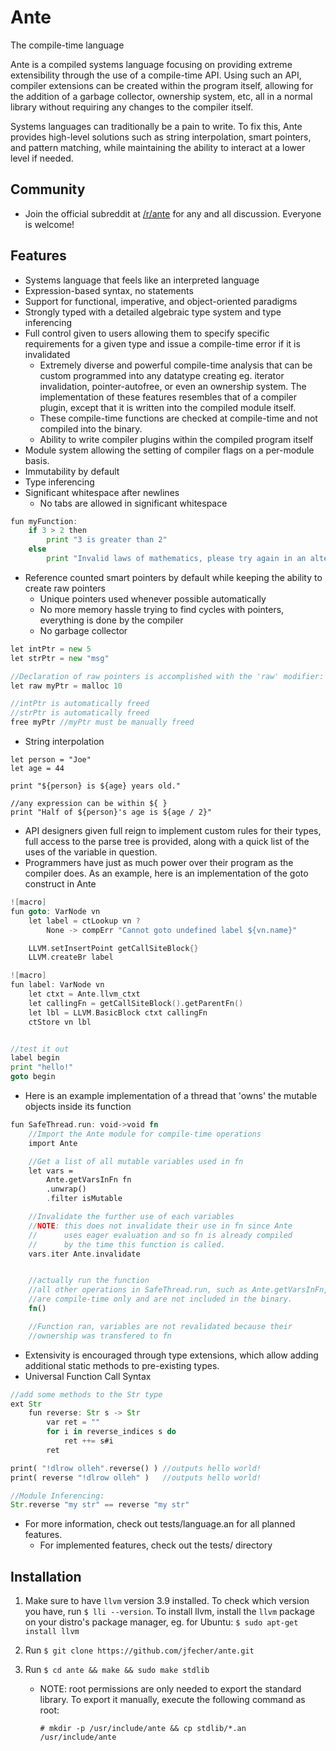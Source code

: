 # Ante
The compile-time language

Ante is a compiled systems language focusing on providing extreme extensibility through
the use of a compile-time API.  Using such an API, compiler extensions can be created
within the program itself, allowing for the addition of a garbage collector, ownership
system, etc, all in a normal library without requiring any changes to the compiler itself.

Systems languages can traditionally be a pain to write.  To fix this, Ante provides high-level
solutions such as string interpolation, smart pointers, and pattern matching, while maintaining
the ability to interact at a lower level if needed.

## Community
- Join the official subreddit at [/r/ante](https://www.reddit.com/r/ante) for any and all discussion.  Everyone is welcome!

## Features
* Systems language that feels like an interpreted language
* Expression-based syntax, no statements
* Support for functional, imperative, and object-oriented paradigms
* Strongly typed with a detailed algebraic type system and type inferencing
* Full control given to users allowing them to specify specific requirements for a given
type and issue a compile-time error if it is invalidated
    -  Extremely diverse and powerful compile-time analysis that can be custom programmed into
any datatype creating eg. iterator invalidation, pointer-autofree, or even an ownership system.
The implementation of these features resembles that of a compiler plugin, except that it is written
into the compiled module itself.
    - These compile-time functions are checked at compile-time and not compiled into the binary.
    - Ability to write compiler plugins within the compiled program itself
* Module system allowing the setting of compiler flags on a per-module basis.
* Immutability by default
* Type inferencing
* Significant whitespace after newlines
    - No tabs are allowed in significant whitespace

```go
fun myFunction:
    if 3 > 2 then
        print "3 is greater than 2"
    else
        print "Invalid laws of mathematics, please try again in an alternate universe"
```

* Reference counted smart pointers by default while keeping the ability to create raw pointers
    - Unique pointers used whenever possible automatically
    - No more memory hassle trying to find cycles with pointers, everything is done by the compiler
    - No garbage collector

```go
let intPtr = new 5
let strPtr = new "msg"

//Declaration of raw pointers is accomplished with the 'raw' modifier:
let raw myPtr = malloc 10

//intPtr is automatically freed
//strPtr is automatically freed
free myPtr //myPtr must be manually freed
```

* String interpolation

```
let person = "Joe"
let age = 44

print "${person} is ${age} years old."

//any expression can be within ${ }
print "Half of ${person}'s age is ${age / 2}"
```

* API designers given full reign to implement custom rules for their types, full access to the
parse tree is provided, along with a quick list of the uses of the variable in question.
* Programmers have just as much power over their program as the compiler does.  As an example,
here is an implementation of the goto construct in Ante

```go
![macro]
fun goto: VarNode vn
    let label = ctLookup vn ?
        None -> compErr "Cannot goto undefined label ${vn.name}"

    LLVM.setInsertPoint getCallSiteBlock{}
    LLVM.createBr label

![macro]
fun label: VarNode vn
    let ctxt = Ante.llvm_ctxt
    let callingFn = getCallSiteBlock().getParentFn()
    let lbl = LLVM.BasicBlock ctxt callingFn
    ctStore vn lbl


//test it out
label begin
print "hello!"
goto begin
```

* Here is an example implementation of a thread that 'owns' the mutable objects inside its function

```Rust
fun SafeThread.run: void->void fn
    //Import the Ante module for compile-time operations
    import Ante

    //Get a list of all mutable variables used in fn
    let vars =
        Ante.getVarsInFn fn
        .unwrap()
        .filter isMutable

    //Invalidate the further use of each variables
    //NOTE: this does not invalidate their use in fn since Ante
    //      uses eager evaluation and so fn is already compiled 
    //      by the time this function is called.
    vars.iter Ante.invalidate


    //actually run the function
    //all other operations in SafeThread.run, such as Ante.getVarsInFn,
    //are compile-time only and are not included in the binary.
    fn()

    //Function ran, variables are not revalidated because their
    //ownership was transfered to fn
```

* Extensivity is encouraged through type extensions, which allow adding additional static methods to pre-existing types.
* Universal Function Call Syntax

```rust
//add some methods to the Str type
ext Str
    fun reverse: Str s -> Str
        var ret = ""
        for i in reverse_indices s do
            ret ++= s#i
        ret

print( "!dlrow olleh".reverse() ) //outputs hello world!
print( reverse "!dlrow olleh" )   //outputs hello world!

//Module Inferencing:
Str.reverse "my str" == reverse "my str"
```

* For more information, check out tests/language.an for all planned features.
    - For implemented features, check out the tests/ directory


## Installation
1. Make sure to have `llvm` version 3.9 installed.  To check which version you have, run `$ lli --version`.  To install llvm, install
the `llvm` package on your distro's package manager, eg. for Ubuntu: `$ sudo apt-get install llvm`

2. Run `$ git clone https://github.com/jfecher/ante.git`

3. Run `$ cd ante && make && sudo make stdlib`

    - NOTE: root permissions are only needed to export the standard library.  To export it manually, execute the following command as root:

        `# mkdir -p /usr/include/ante && cp stdlib/*.an /usr/include/ante`

